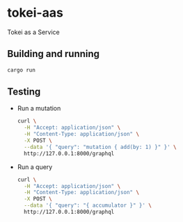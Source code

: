 # tokei-aas

Tokei as a Service

## Building and running

```bash
cargo run
```

## Testing

*   Run a mutation

    ```bash
    curl \
      -H "Accept: application/json" \
      -H "Content-Type: application/json" \
      -X POST \
      --data '{ "query": "mutation { add(by: 1) }" }' \
      http://127.0.0.1:8000/graphql
    ```

*   Run a query

    ```bash
    curl \
      -H "Accept: application/json" \
      -H "Content-Type: application/json" \
      -X POST \
      --data '{ "query": "{ accumulator }" }' \
      http://127.0.0.1:8000/graphql
    ```
